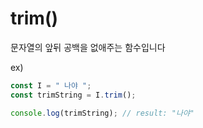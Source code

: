 # trim()

문자열의 앞뒤 공백을 없애주는 함수입니다

ex)

```js
const I = " 나야 ";
const trimString = I.trim();

console.log(trimString); // result: "나야"
```
